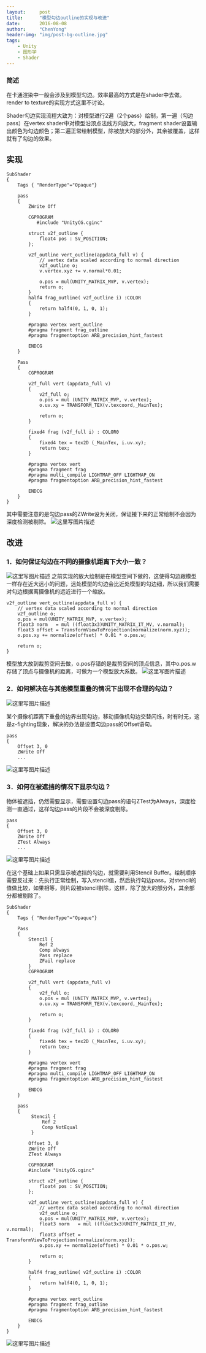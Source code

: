 ```yaml
---
layout:     post
title:      "模型勾边outline的实现与改进"
date:       2016-08-08
author:     "ChenYong"
header-img: "img/post-bg-outline.jpg"
tags:
    - Unity
    - 图形学
    - Shader
---
```


### 简述
在卡通渲染中一般会涉及到模型勾边。效率最高的方式是在shader中去做。render to texture的实现方式这里不讨论。

Shader勾边实现流程大致为：对模型进行2遍（2个pass）绘制，第一遍（勾边pass）在vertex shader中对模型沿顶点法线方向放大，fragment shader设置输出颜色为勾边颜色；第二遍正常绘制模型，除被放大的部分外，其余被覆盖，这样就有了勾边的效果。

## 实现

```
SubShader 
{
	Tags { "RenderType"="Opaque"}
	
	pass
	{ 
		ZWrite Off
	
		CGPROGRAM
	       #include "UnityCG.cginc"	
	
		struct v2f_outline {
			float4 pos : SV_POSITION;
		};			
	
		v2f_outline vert_outline(appdata_full v) {
			// vertex data scaled according to normal direction
			v2f_outline o;
			v.vertex.xyz += v.normal*0.01;
			
			o.pos = mul(UNITY_MATRIX_MVP, v.vertex);		
			return o;
		}
		half4 frag_outline( v2f_outline i) :COLOR 
		{
			return half4(0, 1, 0, 1);
		}
	
		#pragma vertex vert_outline
		#pragma fragment frag_outline
		#pragma fragmentoption ARB_precision_hint_fastest 
	
		ENDCG
	}
	
	Pass 
	{
		CGPROGRAM
	
		v2f_full vert (appdata_full v) 
		{
			v2f_full o;
			o.pos = mul (UNITY_MATRIX_MVP, v.vertex);
			o.uv.xy = TRANSFORM_TEX(v.texcoord,_MainTex);			
			
			return o; 
		}
			
		fixed4 frag (v2f_full i) : COLOR0 
		{						
			fixed4 tex = tex2D (_MainTex, i.uv.xy);			
			return tex;		
		}	
	
		#pragma vertex vert
		#pragma fragment frag
		#pragma multi_compile LIGHTMAP_OFF LIGHTMAP_ON
		#pragma fragmentoption ARB_precision_hint_fastest 
	
		ENDCG
	}
}
```

其中需要注意的是勾边pass的ZWrite设为关闭，保证接下来的正常绘制不会因为深度检测被剔除。
![这里写图片描述](http://img.blog.csdn.net/20160808083301271)

## 改进

### 1．如何保证勾边在不同的摄像机距离下大小一致？
![这里写图片描述](http://img.blog.csdn.net/20160808083607911)
之前实现的放大绘制是在模型空间下做的，这使得勾边跟模型一样存在近大远小的问题，远处模型的勾边会比近处模型的勾边细，所以我们需要对勾边根据离摄像机的远近进行一个缩放。

```
v2f_outline vert_outline(appdata_full v) {
	// vertex data scaled according to normal direction
	v2f_outline o;
	o.pos = mul(UNITY_MATRIX_MVP, v.vertex);
	float3 norm   = mul ((float3x3)UNITY_MATRIX_IT_MV, v.normal);
	float3 offset = TransformViewToProjection(normalize(norm.xyz));		
	o.pos.xy += normalize(offset) * 0.01 * o.pos.w;			

	return o;
}
```

模型放大放到裁剪空间去做，o.pos存错的是裁剪空间的顶点信息，其中o.pos.w存储了顶点与摄像机的距离，可做为一个模型放大系数。
![这里写图片描述](http://img.blog.csdn.net/20160808083928227) 

### 2．如何解决在与其他模型重叠的情况下出现不合理的勾边？
![这里写图片描述](http://img.blog.csdn.net/20160808084017166) 

某个摄像机距离下重叠的边界出现勾边，移动摄像机勾边交替闪烁，时有时无，这是z-fighting现象，解决的办法是设置勾边pass的Offset语句。

```
pass
{ 
	Offset 3, 0
	ZWrite Off
	...
```
![这里写图片描述](http://img.blog.csdn.net/20160808085100496)

### 3．如何在被遮挡的情况下显示勾边？
物体被遮挡，仍然需要显示，需要设置勾边pass的语句ZTest为Always，深度检测一直通过，这样勾边pass的片段不会被深度剔除。

```
pass
{ 
	Offset 3, 0
	ZWrite Off
	ZTest Always
	...
```
![这里写图片描述](http://img.blog.csdn.net/20160808084457236) 

在这个基础上如果只需显示被遮挡的勾边，就需要利用Stencil Buffer。绘制顺序需要反过来：先执行正常绘制，写入stencil值，然后执行勾边pass，对stencil的值做比较，如果相等，则片段被stencil剔除，这样，除了放大的部分外，其余部分都被剔除了。

```
SubShader 
{
	Tags { "RenderType"="Opaque"}

	Pass 
	{			
		Stencil {
			Ref 2
			Comp always
			Pass replace
			ZFail replace
		}
		CGPROGRAM
	
		v2f_full vert (appdata_full v) 
		{
			v2f_full o;
			o.pos = mul (UNITY_MATRIX_MVP, v.vertex);
			o.uv.xy = TRANSFORM_TEX(v.texcoord,_MainTex);			
			
			return o; 
		}
			
		fixed4 frag (v2f_full i) : COLOR0 
		{						
			fixed4 tex = tex2D (_MainTex, i.uv.xy);			
			return tex;		
		}	
	
		#pragma vertex vert
		#pragma fragment frag
		#pragma multi_compile LIGHTMAP_OFF LIGHTMAP_ON
		#pragma fragmentoption ARB_precision_hint_fastest 

		ENDCG
	}
	
	pass
	{ 
		 Stencil {
			 Ref 2
			 Comp NotEqual
		 }
		 
		Offset 3, 0
		ZWrite Off
		ZTest Always
	
		CGPROGRAM
        #include "UnityCG.cginc"	

		struct v2f_outline {
			float4 pos : SV_POSITION;
		};			
	
		v2f_outline vert_outline(appdata_full v) {
			// vertex data scaled according to normal direction
			v2f_outline o;
			o.pos = mul(UNITY_MATRIX_MVP, v.vertex);
			float3 norm   = mul ((float3x3)UNITY_MATRIX_IT_MV, v.normal);
			float3 offset = TransformViewToProjection(normalize(norm.xyz));		
			o.pos.xy += normalize(offset) * 0.01 * o.pos.w;			

			return o;
		}

		half4 frag_outline( v2f_outline i) :COLOR 
		{
			return half4(0, 1, 0, 1);
		}
	
		#pragma vertex vert_outline
		#pragma fragment frag_outline
		#pragma fragmentoption ARB_precision_hint_fastest 
	
		ENDCG
	}
}
```
![这里写图片描述](http://img.blog.csdn.net/20160808084953139)
 
